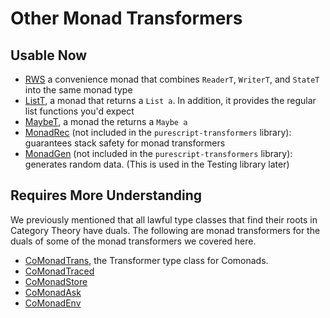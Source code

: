 # Other Monad Transformers

## Usable Now

- [RWS](https://pursuit.purescript.org/packages/purescript-transformers/4.1.0/docs/Control.Monad.RWS.Trans#t:RWST) a convenience monad that combines `ReaderT`, `WriterT`, and `StateT` into the same monad type
- [ListT](https://pursuit.purescript.org/packages/purescript-transformers/4.1.0/docs/Control.Monad.List.Trans#t:ListT), a monad that returns a `List a`. In addition, it provides the regular list functions you'd expect
- [MaybeT](https://pursuit.purescript.org/packages/purescript-transformers/4.1.0/docs/Control.Monad.Maybe.Trans#t:MaybeT), a monad the returns a `Maybe a`
- [MonadRec](https://pursuit.purescript.org/packages/purescript-tailrec/4.0.0/docs/Control.Monad.Rec.Class#t:MonadRec) (not included in the `purescript-transformers` library): guarantees stack safety for monad transformers
- [MonadGen](https://pursuit.purescript.org/packages/purescript-gen/2.1.0/docs/Control.Monad.Gen.Class#t:MonadGen) (not included in the `purescript-transformers` library): generates random data. (This is used in the Testing library later)

## Requires More Understanding

We previously mentioned that all lawful type classes that find their roots in Category Theory have duals. The following are monad transformers for the duals of some of the monad transformers we covered here.

- [CoMonadTrans](https://pursuit.purescript.org/packages/purescript-transformers/4.1.0/docs/Control.Comonad.Trans.Class), the Transformer type class for Comonads.
- [CoMonadTraced](https://pursuit.purescript.org/packages/purescript-transformers/4.1.0/docs/Control.Comonad.Traced.Class#t:ComonadTraced)
- [CoMonadStore](https://pursuit.purescript.org/packages/purescript-transformers/4.1.0/docs/Control.Comonad.Store.Class)
- [CoMonadAsk](https://pursuit.purescript.org/packages/purescript-transformers/4.1.0/docs/Control.Comonad.Env.Class#t:ComonadAsk)
- [CoMonadEnv](https://pursuit.purescript.org/packages/purescript-transformers/4.1.0/docs/Control.Comonad.Env.Class#t:ComonadEnv)
